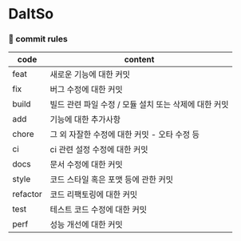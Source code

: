 # DaItSo
### :scroll: commit rules
|code|content|
|---|---|
|feat|새로운 기능에 대한 커밋|
|fix|버그 수정에 대한 커밋|
|build|빌드 관련 파일 수정 / 모듈 설치 또는 삭제에 대한 커밋|
|add|기능에 대한 추가사항|
|chore|그 외 자잘한 수정에 대한 커밋 - 오타 수정 등|
|ci|ci 관련 설정 수정에 대한 커밋|
|docs|문서 수정에 대한 커밋|
|style|코드 스타일 혹은 포맷 등에 관한 커밋|
|refactor|코드 리팩토링에 대한 커밋|
|test|테스트 코드 수정에 대한 커밋|
|perf|성능 개선에 대한 커밋|
